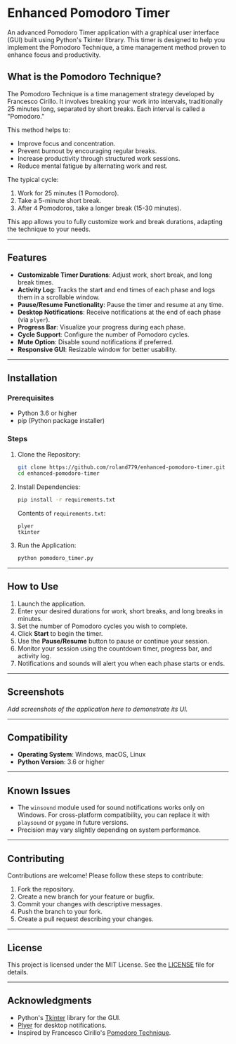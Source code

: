 # Enhanced Pomodoro Timer

An advanced Pomodoro Timer application with a graphical user interface (GUI) built using Python's Tkinter library. This timer is designed to help you implement the Pomodoro Technique, a time management method proven to enhance focus and productivity.

## What is the Pomodoro Technique?

The Pomodoro Technique is a time management strategy developed by Francesco Cirillo. It involves breaking your work into intervals, traditionally 25 minutes long, separated by short breaks. Each interval is called a "Pomodoro." 

This method helps to:
- Improve focus and concentration.
- Prevent burnout by encouraging regular breaks.
- Increase productivity through structured work sessions.
- Reduce mental fatigue by alternating work and rest.

The typical cycle:
1. Work for 25 minutes (1 Pomodoro).
2. Take a 5-minute short break.
3. After 4 Pomodoros, take a longer break (15-30 minutes).

This app allows you to fully customize work and break durations, adapting the technique to your needs.

---

## Features

- **Customizable Timer Durations**: Adjust work, short break, and long break times.
- **Activity Log**: Tracks the start and end times of each phase and logs them in a scrollable window.
- **Pause/Resume Functionality**: Pause the timer and resume at any time.
- **Desktop Notifications**: Receive notifications at the end of each phase (via `plyer`).
- **Progress Bar**: Visualize your progress during each phase.
- **Cycle Support**: Configure the number of Pomodoro cycles.
- **Mute Option**: Disable sound notifications if preferred.
- **Responsive GUI**: Resizable window for better usability.

---

## Installation

### Prerequisites

- Python 3.6 or higher
- pip (Python package installer)

### Steps

1. Clone the Repository:
   ```bash
   git clone https://github.com/roland779/enhanced-pomodoro-timer.git
   cd enhanced-pomodoro-timer
   ```

2. Install Dependencies:
   ```bash
   pip install -r requirements.txt
   ```

   Contents of `requirements.txt`:
   ```
   plyer
   tkinter
   ```

3. Run the Application:
   ```bash
   python pomodoro_timer.py
   ```

---

## How to Use

1. Launch the application.
2. Enter your desired durations for work, short breaks, and long breaks in minutes.
3. Set the number of Pomodoro cycles you wish to complete.
4. Click **Start** to begin the timer.
5. Use the **Pause/Resume** button to pause or continue your session.
6. Monitor your session using the countdown timer, progress bar, and activity log.
7. Notifications and sounds will alert you when each phase starts or ends.

---

## Screenshots

_Add screenshots of the application here to demonstrate its UI._

---

## Compatibility

- **Operating System**: Windows, macOS, Linux
- **Python Version**: 3.6 or higher

---

## Known Issues

- The `winsound` module used for sound notifications works only on Windows. For cross-platform compatibility, you can replace it with `playsound` or `pygame` in future versions.
- Precision may vary slightly depending on system performance.

---

## Contributing

Contributions are welcome! Please follow these steps to contribute:

1. Fork the repository.
2. Create a new branch for your feature or bugfix.
3. Commit your changes with descriptive messages.
4. Push the branch to your fork.
5. Create a pull request describing your changes.

---

## License

This project is licensed under the MIT License. See the [LICENSE](LICENSE) file for details.

---

## Acknowledgments

- Python's [Tkinter](https://docs.python.org/3/library/tkinter.html) library for the GUI.
- [Plyer](https://plyer.readthedocs.io/) for desktop notifications.
- Inspired by Francesco Cirillo's [Pomodoro Technique](https://francescocirillo.com/pages/pomodoro-technique).
